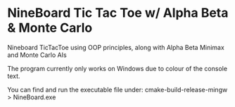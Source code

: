 # NineBoard Tic Tac Toe w/ Alpha Beta & Monte Carlo
Nineboard TicTacToe using OOP principles, along with Alpha Beta Minimax and Monte Carlo AIs

The program currently only works on Windows due to colour of the console text.

You can find and run the executable file under: cmake-build-release-mingw > NineBoard.exe
